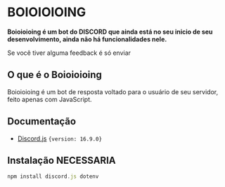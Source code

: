 # BOIOIOIOING


__Boioioioing é um bot do DISCORD que ainda está no seu inicio de seu desenvolvimento, ainda não há funcionalidades nele.__

Se você tiver alguma feedback é só enviar

## O que é o Boioioioing
Boioioioing é um bot de resposta voltado para o usuário de seu servidor, feito apenas com JavaScript.

## Documentação

* [Discord.js](https://discord.js.org/#/docs/discord.js/main/general/welcome)   `{version: 16.9.0}`

## Instalação NECESSARIA

```JavaScript
npm install discord.js dotenv
```

